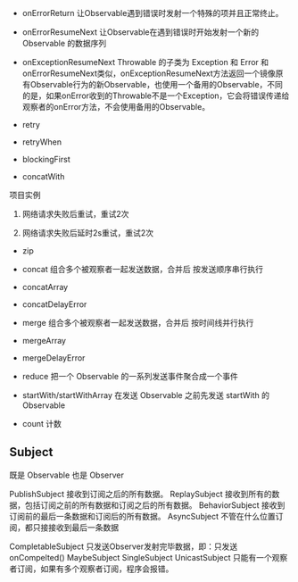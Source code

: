 
* onErrorReturn
让Observable遇到错误时发射一个特殊的项并且正常终止。

* onErrorResumeNext
让Observable在遇到错误时开始发射一个新的 Observable 的数据序列

* onExceptionResumeNext
Throwable 的子类为 Exception 和 Error
和onErrorResumeNext类似，onExceptionResumeNext方法返回一个镜像原有Observable行为的新Observable，也使用一个备用的Observable，不同的是，如果onError收到的Throwable不是一个Exception，它会将错误传递给观察者的onError方法，不会使用备用的Observable。


* retry

* retryWhen


* blockingFirst


* concatWith


项目实例

1. 网络请求失败后重试，重试2次

2. 网络请求失败后延时2s重试，重试2次




* zip


* concat
组合多个被观察者一起发送数据，合并后 按发送顺序串行执行

* concatArray

* concatDelayError

* merge
组合多个被观察者一起发送数据，合并后 按时间线并行执行

* mergeArray

* mergeDelayError

* reduce
把一个 Observable 的一系列发送事件聚合成一个事件

* startWith/startWithArray
在发送 Observable 之前先发送 startWith 的 Observable

* count
计数


## Subject
既是 Observable 也是 Observer

PublishSubject 接收到订阅之后的所有数据。
ReplaySubject 接收到所有的数据，包括订阅之前的所有数据和订阅之后的所有数据。
BehaviorSubject 接收到订阅前的最后一条数据和订阅后的所有数据。
AsyncSubject 不管在什么位置订阅，都只接接收到最后一条数据


CompletableSubject 只发送Observer发射完毕数据，即：只发送onCompelted()
MaybeSubject
SingleSubject
UnicastSubject 只能有一个观察者订阅，如果有多个观察者订阅，程序会报错。











